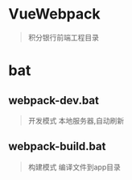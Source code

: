 # VueWebpack

> 积分银行前端工程目录

# bat

## webpack-dev.bat
> 开发模式
> 本地服务器,自动刷新

## webpack-build.bat
> 构建模式
> 编译文件到app目录